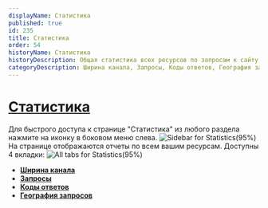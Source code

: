 ```yaml
---
displayName: Статистика
published: true
id: 235
title: Статистика
order: 54
historyName: Статистика
historyDescription: Общая статистика всех ресурсов по запросам к сайту, движению и источникам трафика
categoryDescription: Ширина канала, Запросы, Коды ответов, География запросов
---
```


# [Статистика](statistics)

Для быстрого доступа к странице "Статистика" из любого раздела нажмите на иконку в боковом меню слева.
![Sidebar for Statistics(95%)](https://img.solarspace.pro/docs/statistics-full.jpg "Боковое меню раздела 'Статистика'")
На странице отображаются отчеты по всем вашим ресурсам. Доступны 4 вкладки:
![All tabs for Statistics(95%)](https://img.solarspace.pro/docs/pages-for-statistics.jpg "Все вкладки раздела 'Статистика'")
- [**Ширина канала**]([236])
- [**Запросы**]([237])
- [**Коды ответов**]([238])
- [**География запросов**]([239])